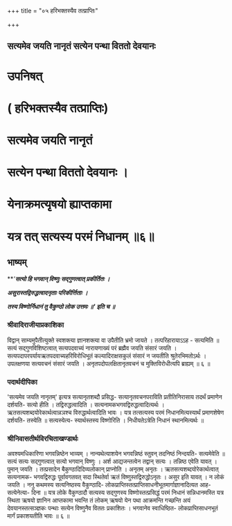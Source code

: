 +++
title = "०५ हरिभक्तस्यैव तत्प्राप्तिः"

+++


## सत्यमेव जयति नानृतं सत्येन पन्था विततो देवयानः

# उपनिषत्

# ( हरिभक्तस्यैव तत्प्राप्तिः)

# सत्यमेव जयति नानृतं

# सत्येन पन्था विततो देवयानः ।

# येनाक्रमत्यृषयो ह्याप्तकामा

# यत्र तत् सत्यस्य परमं निधानम् ॥६॥

## **भाष्यम्**

***'**सत्यो हि भगवान् विष्णुः सद्गुणत्वात् प्रकीर्तितः ।***

***असुरास्तद्विरुद्धत्वादनृताः परिकीर्त्तिताः ।***

***तस्य विष्णोर्निधानं तु वैकुण्ठो लोक उत्तमः ॥' इति च ॥***

### **श्रीवादिराजीयाप्रकाशिका**

विद्वान् साम्यमुपैतीत्युक्ते स्वशक्त्या ज्ञानशक्त्या वा उपैतीति भ्रमो जायते । तत्परिहारायाऽऽह - सत्यमिति ॥ सत्यं सद्गुणविशिष्टत्वात् सत्यपदवाच्यं नारायणाख्यं परं ब्रह्मैव जयति संसारं जयति । सत्यपदापरपर्यायऋतपदवाच्यहरिविरोधिभूतं कल्यादिराक्षसकुलं संसारं न जयतीति श्रुतेरभिमतोऽर्थः । उपलक्षणया सत्यवचनं संसारं जयति । अनृतपदोपलक्षितानृतवचनं च मुक्तिविरोधीत्यपि ब्राह्यम् ॥ ६ ॥

### **पदार्थदीपिका**

'सत्यमेव जयति नानृतम्' इत्यत्र सत्यानृतशब्दौ प्रसिद्ध- सत्यानृतवचनपराविति प्रतीतिनिरासाय तदर्थं प्रमाणेन दर्शयति- सत्यो हीति । तद्विरुद्धत्वादिति । सत्यनामकभगवद्विरुद्धत्वादित्यर्थः । ऋतसत्यशब्दयोरेकार्थत्वान्नञश्च विरुद्धार्थत्वादिति भावः । यत्र तत्सत्यस्य परमं निधानमित्यस्यार्थं प्रमाणशेषेण दर्शयति- तस्येति ॥ सत्यस्येत्य- स्यार्थस्तस्य विष्णोरिति । निधीयतेऽत्रेति निधानं स्थानमित्यर्थः ॥

### **श्रीनिवासतीर्थविरचिताखण्डार्थः**

अवश्यमधिकारिणा भगवन्निष्ठेन भाव्यम् । नान्यथेत्याशयेन भगवन्निष्ठं स्तुवन् तदनिष्ठं निन्दयति- सत्यमेवेति ॥ सत्यं सत्यः सद्गुणत्वात् सत्यो भगवान् विष्णुः । अर्श आद्यजन्तत्वेन तद्वान् सत्यः । तन्निष्ठ एवेति यावत् । पुमान् जयति । तत्प्रसादेन बैकुण्ठादिदिव्यलोकान् प्राप्नोति । अनृतम् अनृतः । ऋतसत्यशब्दयोरेकार्थत्वात् सत्यनामक- भगवद्विरुद्धः पूर्वावगतवत् सदा स्थितेर्वा ऋतं विष्णुस्तद्विरुद्धोऽनृतः । असुर इति यावत् । न लोकं जयति । ननु कथमस्य सत्यनिष्ठस्य वैकुण्ठादि- लोकप्राप्तिस्तत्प्राप्तिसाधनीभूतमार्गाज्ञानादित्यत आह- सत्येनेत्या- दिना ॥ यत्र लोके वैकुण्ठादौ सत्यस्य सद्गुणस्य विष्णोस्तत्प्रसिद्धं परमं निधानं सन्निधानमस्ति यत्र स्थिता ऋषयो ज्ञानिन आप्तकामा भवन्ति तं लोकम् ऋषयो येन पथा आक्रमन्ति गच्छन्ति अयं देवयानस्तत्सञ्ज्ञकः पन्थाः सत्येन विष्णुनैव विततः प्रकाशितः । भगवानेव स्वाधिष्ठित- लोकप्राप्तिसाधनभूतं मार्गं प्रकाशयतीति भावः ॥ ६ ॥

